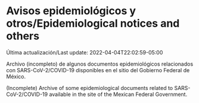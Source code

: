 # Avisos epidemiológicos y otros/Epidemiological notices and others

Última actualización/Last update: 2022-04-04T22:02:59-05:00

Archivo (incompleto) de algunos documentos epidemiológicos relacionados con SARS-CoV-2/COVID-19 disponibles en el sitio del Gobierno Federal de México.

(Incomplete) Archive of some epidemiological documents related to SARS-CoV-2/COVID-19 available in the site of the Mexican Federal Government.
